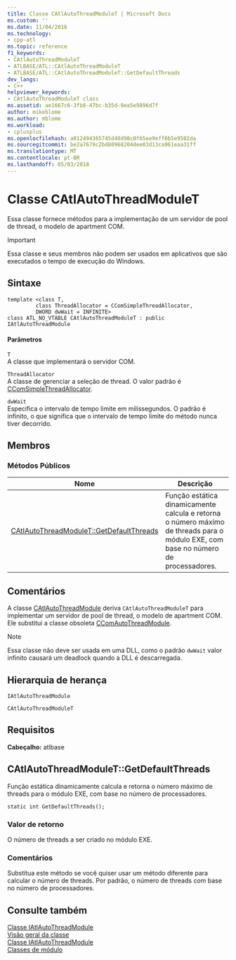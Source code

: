 ```yaml
---
title: Classe CAtlAutoThreadModuleT | Microsoft Docs
ms.custom: ''
ms.date: 11/04/2016
ms.technology:
- cpp-atl
ms.topic: reference
f1_keywords:
- CAtlAutoThreadModuleT
- ATLBASE/ATL::CAtlAutoThreadModuleT
- ATLBASE/ATL::CAtlAutoThreadModuleT::GetDefaultThreads
dev_langs:
- C++
helpviewer_keywords:
- CAtlAutoThreadModuleT class
ms.assetid: ae1667c6-3fb8-47bc-b35d-9ea5e9896d7f
author: mikeblome
ms.author: mblome
ms.workload:
- cplusplus
ms.openlocfilehash: a012494365745d40d98c0f65ee9eff6b5e9502da
ms.sourcegitcommit: be2a7679c2bd80968204dee03d13ca961eaa31ff
ms.translationtype: MT
ms.contentlocale: pt-BR
ms.lasthandoff: 05/03/2018
---
```

# <a name="catlautothreadmodulet-class"></a>Classe CAtlAutoThreadModuleT
Essa classe fornece métodos para a implementação de um servidor de pool de thread, o modelo de apartment COM.  
  
> [!IMPORTANT]
>  Essa classe e seus membros não podem ser usados em aplicativos que são executados o tempo de execução do Windows.  
  
## <a name="syntax"></a>Sintaxe  
  
```
template <class T, 
         class ThreadAllocator = CComSimpleThreadAllocator,
         DWORD dwWait = INFINITE>  
class ATL_NO_VTABLE CAtlAutoThreadModuleT : public IAtlAutoThreadModule
```  
  
#### <a name="parameters"></a>Parâmetros  
 `T`  
 A classe que implementará o servidor COM.  
  
 `ThreadAllocator`  
 A classe de gerenciar a seleção de thread. O valor padrão é [CComSimpleThreadAllocator](../../atl/reference/ccomsimplethreadallocator-class.md).  
  
 `dwWait`  
 Especifica o intervalo de tempo limite em milissegundos. O padrão é infinito, o que significa que o intervalo de tempo limite do método nunca tiver decorrido.  
  
## <a name="members"></a>Membros  
  
### <a name="public-methods"></a>Métodos Públicos  
  
|Nome|Descrição|  
|----------|-----------------|  
|[CAtlAutoThreadModuleT::GetDefaultThreads](#getdefaultthreads)|Função estática dinamicamente calcula e retorna o número máximo de threads para o módulo EXE, com base no número de processadores.|  
  
## <a name="remarks"></a>Comentários  
 A classe [CAtlAutoThreadModule](../../atl/reference/catlautothreadmodule-class.md) deriva `CAtlAutoThreadModuleT` para implementar um servidor de pool de thread, o modelo de apartment COM. Ele substitui a classe obsoleta [CComAutoThreadModule](../../atl/reference/ccomautothreadmodule-class.md).  
  
> [!NOTE]
>  Essa classe não deve ser usada em uma DLL, como o padrão `dwWait` valor infinito causará um deadlock quando a DLL é descarregada.  
  
## <a name="inheritance-hierarchy"></a>Hierarquia de herança  
 `IAtlAutoThreadModule`  
  
 `CAtlAutoThreadModuleT`  
  
## <a name="requirements"></a>Requisitos  
 **Cabeçalho:** atlbase  
  
##  <a name="getdefaultthreads"></a>  CAtlAutoThreadModuleT::GetDefaultThreads  
 Função estática dinamicamente calcula e retorna o número máximo de threads para o módulo EXE, com base no número de processadores.  
  
```
static int GetDefaultThreads();
```  
  
### <a name="return-value"></a>Valor de retorno  
 O número de threads a ser criado no módulo EXE.  
  
### <a name="remarks"></a>Comentários  
 Substitua este método se você quiser usar um método diferente para calcular o número de threads. Por padrão, o número de threads com base no número de processadores.  
  
## <a name="see-also"></a>Consulte também  
 [Classe IAtlAutoThreadModule](../../atl/reference/iatlautothreadmodule-class.md)   
 [Visão geral da classe](../../atl/atl-class-overview.md)   
 [Classe IAtlAutoThreadModule](../../atl/reference/iatlautothreadmodule-class.md)   
 [Classes de módulo](../../atl/atl-module-classes.md)
